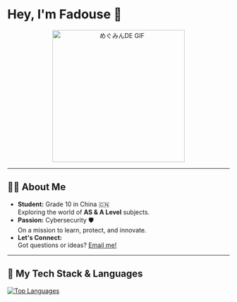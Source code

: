 # Hey, I'm Fadouse 👋

<p align="center">
  <img src="https://c.tenor.com/KQ0RCrRvX4oAAAAd/megumin-konosuba.gif" alt="めぐみんDE GIF" width="300"/>
</p>

---

## 👨‍🎓 About Me
- **Student:** Grade 10 in China 🇨🇳  
  Exploring the world of **AS & A Level** subjects.
- **Passion:** Cybersecurity 🛡️  
  On a mission to learn, protect, and innovate.
- **Let's Connect:**  
  Got questions or ideas? [Email me!](mailto:fadouse233@gmail.com)

---

## 🚀 My Tech Stack & Languages
<a href="https://fadouse.github.io/">
  <img align="center" src="https://github-readme-stats.vercel.app/api/top-langs/?username=fadouse&layout=compact&hide_border=true" alt="Top Languages"/>
</a>
